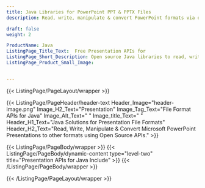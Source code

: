 ```yaml
---
title: Java Libraries for PowerPoint PPT & PPTX Files
description: Read, write, manipulate & convert PowerPoint formats via open source Java libraries. 

draft: false
weight: 2

ProductName: Java
ListingPage_Title_Text:  Free Presentation APIs for
ListingPage_Short_Description: Open source Java libraries to read, write, convert & modify PowerPoint & OpenOffice presentation files.
ListingPage_Product_Small_Image: 


---
```


{{< ListingPage/PageLayout/wrapper >}}

{{< ListingPage/PageHeader/header-text
Header_Image="header-image.png"
Image_H2_Text="Presentation"
Image_Tag_Text="File Format APIs for Java"
Image_Alt_Text=" "
Image_title_Text=" "
Header_H1_Text="Java Solutions for Presentation File Formats"
Header_H2_Text="Read, Write, Manipulate & Convert Microsoft PowerPoint Presentations to other formats using Open Source APIs." >}}

{{< ListingPage/PageBody/wrapper >}}
{{< ListingPage/PageBody/dynamic-content type="level-two" title="Presentation APIs for Java Include" >}}
{{< /ListingPage/PageBody/wrapper >}}

{{< /ListingPage/PageLayout/wrapper >}}